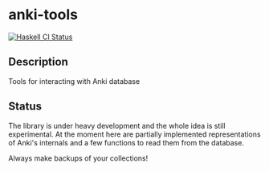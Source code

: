 # anki-tools

[![Haskell CI Status](https://github.com/zohl/anki-tools/workflows/Haskell%20CI/badge.svg)](https://github.com/zohl/anki-tools/actions/workflows/haskell.yml)

## Description
Tools for interacting with Anki database

## Status

The library is under heavy development and the whole idea is still experimental.
At the moment here are partially implemented representations of Anki's
internals and a few functions to read them from the database.

Always make backups of your collections!
